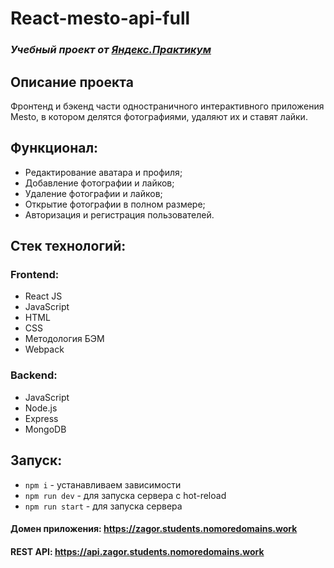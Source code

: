 # React-mesto-api-full
### *Учебный проект от [Яндекс.Практикум](https://practicum.yandex.ru/web/)*

## Описание проекта
Фронтенд и бэкенд части одностраничного интерактивного приложения Mesto, в котором делятся фотографиями, удаляют их и ставят лайки. 

## Функционал:
- Редактирование аватара и профиля;
- Добавление фотографии и лайков;
- Удаление фотографии и лайков;
- Открытие фотографии в полном размере;
- Авторизация и регистрация пользователей.

## Стек технологий:
### Frontend:
- React JS
- JavaScript
- HTML
- CSS
- Методология БЭМ
- Webpack

### Backend:
- JavaScript
- Node.js
- Express
- MongoDB

## Запуск:

* `npm i` - устанавливаем зависимости
* `npm run dev` - для запуска сервера с hot-reload
* `npm run start` - для запуска сервера

#### Домен приложения: https://zagor.students.nomoredomains.work
#### REST API: https://api.zagor.students.nomoredomains.work
